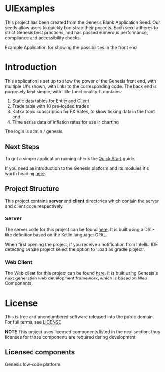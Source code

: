 # UIExamples

This project has been created from the Genesis Blank Application Seed. Our seeds allow users to quickly bootstrap
their projects. Each seed adheres to strict Genesis best practices, and has passed numerous performance, compliance and
accessibility checks. 

Example Application for showing the possibilities in the front end

# Introduction

This application is set up to show the power of the Genesis front end, with multiple UI's shown, with links to the
corresponding code.
The back end is purposely kept simple, with little functionality.  It contains:
1. Static data tables for Entity and Client
2. Trade table with 10 pre-loaded trades
3. Kafka topic subscription for FX Rates, to show ticking data in the front end
4. Time series data of inflation rates for use in charting

The login is admin / genesis


## Next Steps

To get a simple application running check the [Quick Start](https://learn.genesis.global/docs/getting-started/quick-start/) guide.

If you need an introduction to the Genesis platform and its modules it's worth heading [here](https://learn.genesis.global/docs/getting-started/learn-the-basics/simple-introduction/).


## Project Structure

This project contains **server** and **client** directories which contain the server and client code respectively.

### Server

The server code for this project can be found [here](./server/README.md).
It is built using a DSL-like definition based on the Kotlin language: GPAL.

When first opening the project, if you receive a notification from IntelliJ IDE detecting Gradle project select the option to 'Load as gradle project'.

### Web Client

The Web client for this project can be found [here](./client/README.md). It is built using Genesis's next
generation web development framework, which is based on Web Components.

# License

This is free and unencumbered software released into the public domain. For full terms, see [LICENSE](./LICENSE)

**NOTE** This project uses licensed components listed in the next section, thus licenses for those components are required during development.

## Licensed components
Genesis low-code platform
